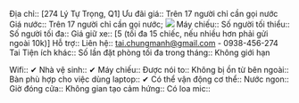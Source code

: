 Địa chỉ:: [274 Lý Tự Trọng, Q1]
Ưu đãi giá:: Trên 17 người chỉ cần gọi nước
Giá nước:: Trên 17 người chỉ cần gọi nước;  ![](https://lh4.googleusercontent.com/xUDBTawkVYM8j7hR1Ej_0i30tXejh7iYGF_uQ5UGPQGquG5yJfkTCgoCiKnp9TFrtky4LkrQAzWv_UCKJE4_ZE7i6DejN0ciyoU5q2Id72hziUOFvbZ8ARbdLIF2TrdUUZ_V3J-5C_f8lBdmEU7Ui6ahGPdP-bUdxtAJtUk_9NCsIRY9EAAuNR_mnLsYVpPTETGtdw)
Máy chiếu:: 
Số người tối thiểu:: 
Số người tối đa::
Giá giữ xe:: [5 (tối đa 15 chiếc, nếu nhiều hơn phải gửi ngoài 10k)]
Hỗ trợ:: 
Liên hệ:: tai.chungmanh@gmail.com - 0938-456-274 Tai
Tiện ích khác:: 
Số lần đặt phòng tối đa trong tháng:: Không giới hạn


Wifi:: ✔
Nhà vệ sinh:: ✔
Máy chiếu:: 
Được nói to:: 
Không bị ồn từ bên ngoài:: 
Bàn phù hợp cho việc dùng laptop:: ✔
Có thể vận động cơ thể:: 
Nước ngon:: 
Giờ đóng cửa:: 
Không gian tạo cảm hứng:: 
Có loa mic:: 
